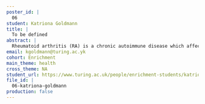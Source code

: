 ```yaml
---
poster_id: |
  06
student: Katriona Goldmann
title: |
  To be defined
abstract: |
  Rheumatoid arthritis (RA) is a chronic autoimmune disease which affects the joints resulting in progressive pain, stiffness and swelling. Due to the limited response to treatment and heterogeneous nature of the condition, there is a current drive to identify patient subgroups with distinct mechanisms of disease in order to develop therapies that are most effective for that particular group. MethodsA total of 87 disease tissue (synovium) and 67 blood biopsies were obtained from treatment-naïve early-RA patients, together with clinical and demographic data, as part of the Pathobiology of Early Arthritis Cohort (PEAC). RNA-sequencing was performed on each biopsy in order to determine differential expression between patient groups. ResultsWe identified transcriptional subgroups in synovium linked to three distinct pathotypes: fibroblastic pauci-immune pathotype, macrophage-rich diffuse-myeloid pathotype, and a lympho-myeloid pathotype. In order to illustrate variances between these groups, we developed an interactive 3D volcano plot to highlight the three-way differences in gene expression. We also created a data exploration website with the ability to correlate specific genes or gene modules with histological, clinical, and radiographic parameters thereby allowing the wider research community to examine the results further. ConclusionBy comparing gene expression in both synovium and blood we identified markers that are suggestive of divergent pathogenic pathways and could predict disease progression or response to treatment bringing us closer to a stratified medicine model.
email: kgoldmann@turing.ac.yk
cohort: Enrichment
main_theme: health
cross_theme: NA
student_url: https://www.turing.ac.uk/people/enrichment-students/katriona-goldmann
file_id: |
  06-katriona-goldmann
production: false
---
```

